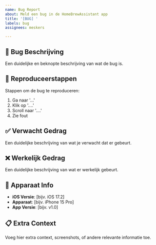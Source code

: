 ```yaml
---
name: Bug Report
about: Meld een bug in de HomeBrewAssistant app
title: '[BUG] '
labels: bug
assignees: meskers

---
```


## 🐛 Bug Beschrijving
Een duidelijke en beknopte beschrijving van wat de bug is.

## 🔄 Reproduceerstappen
Stappen om de bug te reproduceren:
1. Ga naar '...'
2. Klik op '....'
3. Scroll naar '....'
4. Zie fout

## ✅ Verwacht Gedrag
Een duidelijke beschrijving van wat je verwacht dat er gebeurt.

## ❌ Werkelijk Gedrag
Een duidelijke beschrijving van wat er werkelijk gebeurt.

## 📱 Apparaat Info
- **iOS Versie**: [bijv. iOS 17.2]
- **Apparaat**: [bijv. iPhone 15 Pro]
- **App Versie**: [bijv. v1.0]

## 📋 Extra Context
Voeg hier extra context, screenshots, of andere relevante informatie toe. 
